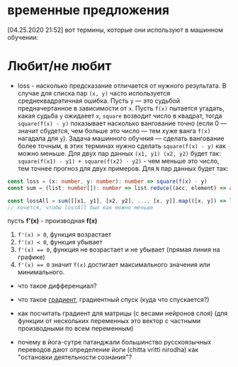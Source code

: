 # временные предложения

[04.25.2020 21:52]
вот термины, которые они используют в машинном обучении:

# Любит/не любит
- loss - насколько предсказание отличается от нужного результата. В случае для списка пар `(x, y)` часто используется среднеквадратичная ошибка. Пусть `y` — это судьбой предначертанное в зависимости от `x`. Пусть `f(x)` пытается угадать, какая судьба `y` ожидаеет `x`, `square` возводит число в квадрат, тогда `square(f(x) - y)` показывает насколько вангование точно (если 0 — значит сбудется, чем больше это число — тем хуже ванга `f(x)` нагадала для `y`). Задача машинного обучния — сделать вангование более точным, в этих терминах нужно сделать `square(f(x) - y)` как можно меньше. Для двух пар данных `(x1, y1) (x2, y2)` будет так: `square(f(x1) - y1) + square(f(x2) - y2)` - чем меньше это число, тем точнее прогноз для двух примеров. Для `N` пар данных будет так:
```ts
const loss = (x: number, y: number): number => square(f(x) - y)
const sum = (list: number[]): number => list.reduce((acc, element) => acc + element, 0)

const lossAll = sum([[x1, y1], [x2, y2], ..., [x, y]].map(([x, y]) => loss(x, y)))
// хочется, чтобы lossAll был как можно меньше
```

пусть **f'(x)** - производная **f(x)**
1. `f'(x) > 0`, функция возрастает
2. `f'(x) < 0`, функция убывает
3. `f'(x) == 0`, функция не возрастает и не убывает (прямая линия на графике)
4. `f'(x) == 0` значит `f(x)` достигает максимального значения или минимального.

- что такое дифференциал?
- что такое [градиент](https://en.wikipedia.org/wiki/Gradient), градиентный спуск (куда что спускается?)
- как посчитать градиент для матрицы (с весами нейронов слоя) (для функции от нескольких переменных это вектор с частными производными по всем переменным)


- почему в йога-сутре патанджали большинство русскоязычных переводов дают определение йоги (chitta vritti nirodha) как "остановки деятельности сознания"?


